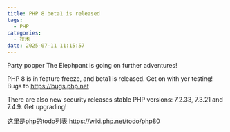 ```yaml
---
title: PHP 8 beta1 is released
tags:
  - PHP
categories:
  - 技术
date: 2025-07-11 11:15:57
---
```


Party popper The Elephpant is going on further adventures!

PHP 8 is in feature freeze, and beta1 is released. Get on with yer testing! Bugs to https://bugs.php.net

There are also new security releases stable PHP versions: 7.2.33, 7.3.21 and 7.4.9. Get upgrading!

这里是php的todo列表 <https://wiki.php.net/todo/php80>
